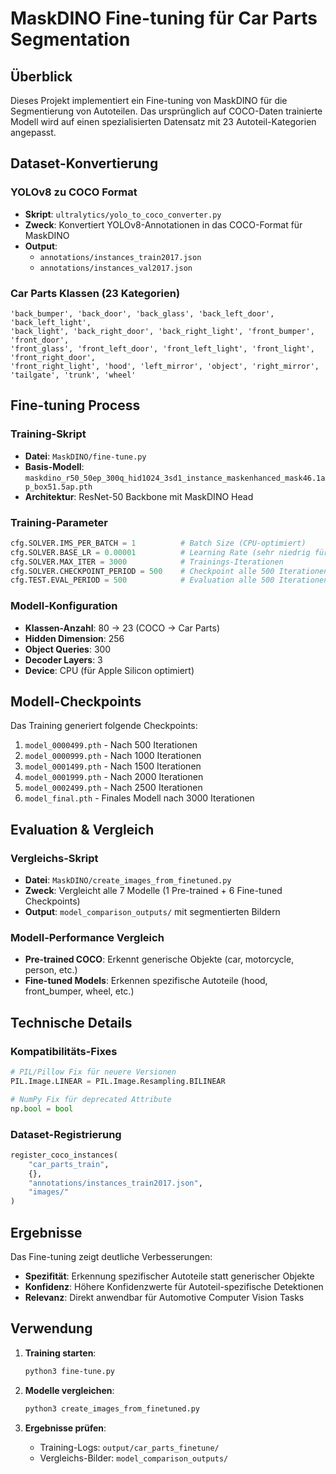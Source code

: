 # MaskDINO Fine-tuning für Car Parts Segmentation

## Überblick

Dieses Projekt implementiert ein Fine-tuning von MaskDINO für die Segmentierung von Autoteilen. Das ursprünglich auf COCO-Daten trainierte Modell wird auf einen spezialisierten Datensatz mit 23 Autoteil-Kategorien angepasst.

## Dataset-Konvertierung

### YOLOv8 zu COCO Format
- **Skript**: `ultralytics/yolo_to_coco_converter.py`
- **Zweck**: Konvertiert YOLOv8-Annotationen in das COCO-Format für MaskDINO
- **Output**: 
  - `annotations/instances_train2017.json`
  - `annotations/instances_val2017.json`

### Car Parts Klassen (23 Kategorien)
```
'back_bumper', 'back_door', 'back_glass', 'back_left_door', 'back_left_light',
'back_light', 'back_right_door', 'back_right_light', 'front_bumper', 'front_door',
'front_glass', 'front_left_door', 'front_left_light', 'front_light', 'front_right_door',
'front_right_light', 'hood', 'left_mirror', 'object', 'right_mirror',
'tailgate', 'trunk', 'wheel'
```

## Fine-tuning Process

### Training-Skript
- **Datei**: `MaskDINO/fine-tune.py`
- **Basis-Modell**: `maskdino_r50_50ep_300q_hid1024_3sd1_instance_maskenhanced_mask46.1ap_box51.5ap.pth`
- **Architektur**: ResNet-50 Backbone mit MaskDINO Head

### Training-Parameter
```python
cfg.SOLVER.IMS_PER_BATCH = 1          # Batch Size (CPU-optimiert)
cfg.SOLVER.BASE_LR = 0.00001          # Learning Rate (sehr niedrig für Fine-tuning)
cfg.SOLVER.MAX_ITER = 3000            # Trainings-Iterationen
cfg.SOLVER.CHECKPOINT_PERIOD = 500    # Checkpoint alle 500 Iterationen
cfg.TEST.EVAL_PERIOD = 500            # Evaluation alle 500 Iterationen
```

### Modell-Konfiguration
- **Klassen-Anzahl**: 80 → 23 (COCO → Car Parts)
- **Hidden Dimension**: 256
- **Object Queries**: 300
- **Decoder Layers**: 3
- **Device**: CPU (für Apple Silicon optimiert)

## Modell-Checkpoints

Das Training generiert folgende Checkpoints:
1. `model_0000499.pth` - Nach 500 Iterationen
2. `model_0000999.pth` - Nach 1000 Iterationen
3. `model_0001499.pth` - Nach 1500 Iterationen
4. `model_0001999.pth` - Nach 2000 Iterationen
5. `model_0002499.pth` - Nach 2500 Iterationen
6. `model_final.pth` - Finales Modell nach 3000 Iterationen

## Evaluation & Vergleich

### Vergleichs-Skript
- **Datei**: `MaskDINO/create_images_from_finetuned.py`
- **Zweck**: Vergleicht alle 7 Modelle (1 Pre-trained + 6 Fine-tuned Checkpoints)
- **Output**: `model_comparison_outputs/` mit segmentierten Bildern

### Modell-Performance Vergleich
- **Pre-trained COCO**: Erkennt generische Objekte (car, motorcycle, person, etc.)
- **Fine-tuned Models**: Erkennen spezifische Autoteile (hood, front_bumper, wheel, etc.)

## Technische Details

### Kompatibilitäts-Fixes
```python
# PIL/Pillow Fix für neuere Versionen
PIL.Image.LINEAR = PIL.Image.Resampling.BILINEAR

# NumPy Fix für deprecated Attribute
np.bool = bool
```

### Dataset-Registrierung
```python
register_coco_instances(
    "car_parts_train", 
    {},
    "annotations/instances_train2017.json",
    "images/"
)
```

## Ergebnisse

Das Fine-tuning zeigt deutliche Verbesserungen:
- **Spezifität**: Erkennung spezifischer Autoteile statt generischer Objekte
- **Konfidenz**: Höhere Konfidenzwerte für Autoteil-spezifische Detektionen
- **Relevanz**: Direkt anwendbar für Automotive Computer Vision Tasks

## Verwendung

1. **Training starten**:
   ```bash
   python3 fine-tune.py
   ```

2. **Modelle vergleichen**:
   ```bash
   python3 create_images_from_finetuned.py
   ```

3. **Ergebnisse prüfen**:
   - Training-Logs: `output/car_parts_finetune/`
   - Vergleichs-Bilder: `model_comparison_outputs/`

